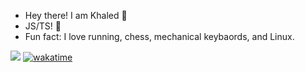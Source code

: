- Hey there! I am Khaled 👋
- JS/TS! 🚀
- Fun fact: I love running, chess, mechanical keybaords, and Linux.

![](https://visitor-badge.laobi.icu/badge?page_id=KayvT)
[![wakatime](https://wakatime.com/badge/user/aca27546-137a-42e1-8e40-7149733ecf88.svg)](https://wakatime.com/@aca27546-137a-42e1-8e40-7149733ecf88)
